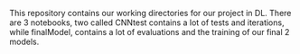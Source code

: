 This repository contains our working directories for our project in DL. There are 3 notebooks, two called CNNtest contains a lot of tests and iterations, while finalModel, contains a lot of evaluations and the training of our final 2 models.